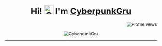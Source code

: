 <h1 align="center">Hi! <img src="https://media.giphy.com/media/hvRJCLFzcasrR4ia7z/giphy.gif" width="30" alt="CyberpunkGru"> I'm <a href="https://github.com/CyberpunkGru" color="white" target="_blank">CyberpunkGru</a></h1>
 <img src="https://gpvc.arturio.dev/CyberpunkGru" alt="Profile views" align='right'/> 
 <a href="https://github.com/CyberpunkGru/CyberpunkGru/"> </a>
<br/>

<p align="center">
  <img src="https://readme-typing-svg.herokuapp.com?color=1AF761&lines=Blockchain+%7C%7C+Defi+%7C%7C+NFT+Game+Enthusiastic;React+%7C%7C+Vue+%7C%7C+Python+%7C%7C+Django+Enthusiastic;Learning+New+Things+Everyday;Never+Stop+Learning!&center=true&width=800&height=45" alt="CyberpunkGru">
</p>
<hr/>
